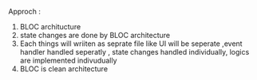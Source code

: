 

Approch :
1. BLOC architucture
2. state changes are done by BLOC architecture
3. Each things will wriiten as seprate file like UI will be seperate ,event handler handled seperatly , state changes handled individually, logics are implemented indivudually
4. BLOC is clean architecture


